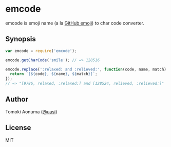 # emcode

emcode is emoji name (a la [GitHub emoji]) to char code converter.

[GitHub Emoji]: https://github.com/github/gemoji

## Synopsis

```js
var emcode = require('emcode');

emcode.getCharCode('smile'); // => 128516

emcode.replace(':relaxed: and :relieved:', function(code, name, match) {
  return `[${code}, ${name}, ${match}]`;
});
// => "[9786, relaxed, :relaxed:] and [128524, relieved, :relieved:]"
```

## Author

Tomoki Aonuma ([@uasi](https://twitter.com))

## License

MIT
